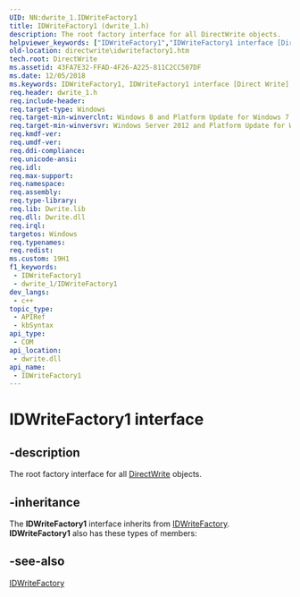 ```yaml
---
UID: NN:dwrite_1.IDWriteFactory1
title: IDWriteFactory1 (dwrite_1.h)
description: The root factory interface for all DirectWrite objects.
helpviewer_keywords: ["IDWriteFactory1","IDWriteFactory1 interface [Direct Write]","IDWriteFactory1 interface [Direct Write]","described","directwrite.idwritefactory1","dwrite_1/IDWriteFactory1"]
old-location: directwrite\idwritefactory1.htm
tech.root: DirectWrite
ms.assetid: 43FA7E32-FFAD-4F26-A225-811C2CC507DF
ms.date: 12/05/2018
ms.keywords: IDWriteFactory1, IDWriteFactory1 interface [Direct Write], IDWriteFactory1 interface [Direct Write],described, directwrite.idwritefactory1, dwrite_1/IDWriteFactory1
req.header: dwrite_1.h
req.include-header: 
req.target-type: Windows
req.target-min-winverclnt: Windows 8 and Platform Update for Windows 7 [desktop apps \| UWP apps]
req.target-min-winversvr: Windows Server 2012 and Platform Update for Windows Server 2008 R2 [desktop apps \| UWP apps]
req.kmdf-ver: 
req.umdf-ver: 
req.ddi-compliance: 
req.unicode-ansi: 
req.idl: 
req.max-support: 
req.namespace: 
req.assembly: 
req.type-library: 
req.lib: Dwrite.lib
req.dll: Dwrite.dll
req.irql: 
targetos: Windows
req.typenames: 
req.redist: 
ms.custom: 19H1
f1_keywords:
 - IDWriteFactory1
 - dwrite_1/IDWriteFactory1
dev_langs:
 - c++
topic_type:
 - APIRef
 - kbSyntax
api_type:
 - COM
api_location:
 - dwrite.dll
api_name:
 - IDWriteFactory1
---
```


# IDWriteFactory1 interface


## -description

The root factory interface for all <a href="/windows/win32/DirectWrite/direct-write-portal">DirectWrite</a> objects.

## -inheritance

The <b>IDWriteFactory1</b> interface inherits from <a href="/windows/win32/api/dwrite/nn-dwrite-idwritefactory">IDWriteFactory</a>. <b>IDWriteFactory1</b> also has these types of members:

## -see-also

<a href="/windows/win32/api/dwrite/nn-dwrite-idwritefactory">IDWriteFactory</a>

